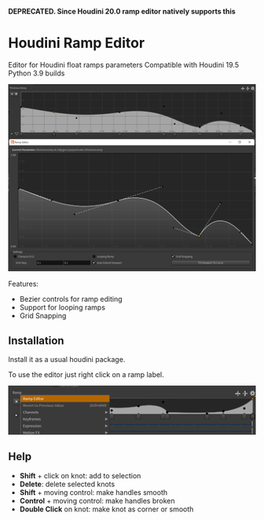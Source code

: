 **DEPRECATED. Since Houdini 20.0 ramp editor natively supports this**

# Houdini Ramp Editor

Editor for Houdini float ramps parameters
Compatible with Houdini 19.5 Python 3.9 builds 

![Editor](img/title.png)

Features:
* Bezier controls for ramp editing
* Support for looping ramps
* Grid Snapping

## Installation

Install it as a usual houdini package.

To use the editor just right click on a ramp label.

![Menu](img/menu.png)

## Help
* **Shift** + click on knot: add to selection
* **Delete**: delete selected knots
* **Shift** + moving control: make handles smooth
* **Control** + moving control: make handles broken
* **Double Click** on knot: make knot as corner or smooth

